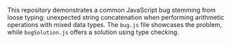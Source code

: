 This repository demonstrates a common JavaScript bug stemming from loose typing: unexpected string concatenation when performing arithmetic operations with mixed data types.  The `bug.js` file showcases the problem, while `bugSolution.js` offers a solution using type checking.